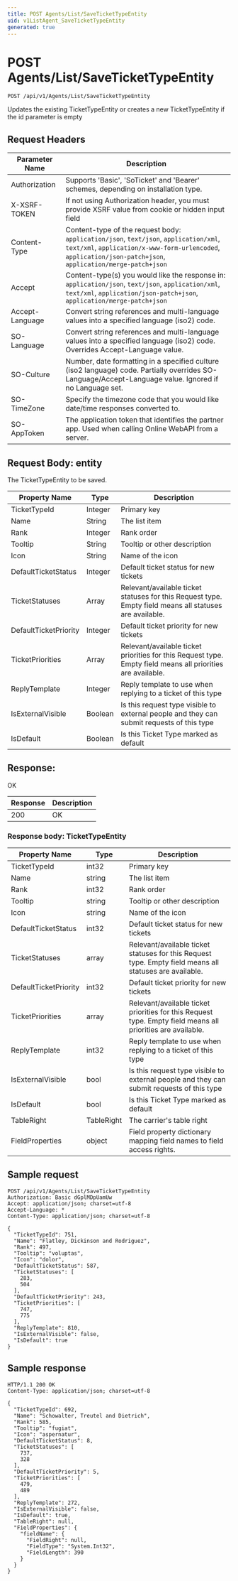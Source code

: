 ```yaml
---
title: POST Agents/List/SaveTicketTypeEntity
uid: v1ListAgent_SaveTicketTypeEntity
generated: true
---
```


# POST Agents/List/SaveTicketTypeEntity

```http
POST /api/v1/Agents/List/SaveTicketTypeEntity
```

Updates the existing TicketTypeEntity or creates a new TicketTypeEntity if the id parameter is empty








## Request Headers

| Parameter Name | Description |
|----------------|-------------|
| Authorization  | Supports 'Basic', 'SoTicket' and 'Bearer' schemes, depending on installation type. |
| X-XSRF-TOKEN   | If not using Authorization header, you must provide XSRF value from cookie or hidden input field |
| Content-Type | Content-type of the request body: `application/json`, `text/json`, `application/xml`, `text/xml`, `application/x-www-form-urlencoded`, `application/json-patch+json`, `application/merge-patch+json` |
| Accept         | Content-type(s) you would like the response in: `application/json`, `text/json`, `application/xml`, `text/xml`, `application/json-patch+json`, `application/merge-patch+json` |
| Accept-Language | Convert string references and multi-language values into a specified language (iso2) code. |
| SO-Language | Convert string references and multi-language values into a specified language (iso2) code. Overrides Accept-Language value. |
| SO-Culture | Number, date formatting in a specified culture (iso2 language) code. Partially overrides SO-Language/Accept-Language value. Ignored if no Language set. |
| SO-TimeZone | Specify the timezone code that you would like date/time responses converted to. |
| SO-AppToken | The application token that identifies the partner app. Used when calling Online WebAPI from a server. |

## Request Body: entity 

The TicketTypeEntity to be saved. 

| Property Name | Type |  Description |
|----------------|------|--------------|
| TicketTypeId | Integer | Primary key |
| Name | String | The list item |
| Rank | Integer | Rank order |
| Tooltip | String | Tooltip or other description |
| Icon | String | Name of the icon |
| DefaultTicketStatus | Integer | Default ticket status for new tickets |
| TicketStatuses | Array | Relevant/available ticket statuses for this Request type. Empty field means all statuses are available. |
| DefaultTicketPriority | Integer | Default ticket priority for new tickets |
| TicketPriorities | Array | Relevant/available ticket priorities for this Request type. Empty field means all priorities are available. |
| ReplyTemplate | Integer | Reply template to use when replying to a ticket of this type |
| IsExternalVisible | Boolean | Is this request type visible to external people and they can submit requests of this type |
| IsDefault | Boolean | Is this Ticket Type marked as default |

## Response:

OK

| Response | Description |
|----------------|-------------|
| 200 | OK |

### Response body: TicketTypeEntity

| Property Name | Type |  Description |
|----------------|------|--------------|
| TicketTypeId | int32 | Primary key |
| Name | string | The list item |
| Rank | int32 | Rank order |
| Tooltip | string | Tooltip or other description |
| Icon | string | Name of the icon |
| DefaultTicketStatus | int32 | Default ticket status for new tickets |
| TicketStatuses | array | Relevant/available ticket statuses for this Request type. Empty field means all statuses are available. |
| DefaultTicketPriority | int32 | Default ticket priority for new tickets |
| TicketPriorities | array | Relevant/available ticket priorities for this Request type. Empty field means all priorities are available. |
| ReplyTemplate | int32 | Reply template to use when replying to a ticket of this type |
| IsExternalVisible | bool | Is this request type visible to external people and they can submit requests of this type |
| IsDefault | bool | Is this Ticket Type marked as default |
| TableRight | TableRight | The carrier's table right |
| FieldProperties | object | Field property dictionary mapping field names to field access rights. |

## Sample request

```http!
POST /api/v1/Agents/List/SaveTicketTypeEntity
Authorization: Basic dGplMDpUamUw
Accept: application/json; charset=utf-8
Accept-Language: *
Content-Type: application/json; charset=utf-8

{
  "TicketTypeId": 751,
  "Name": "Flatley, Dickinson and Rodriguez",
  "Rank": 497,
  "Tooltip": "voluptas",
  "Icon": "dolor",
  "DefaultTicketStatus": 587,
  "TicketStatuses": [
    283,
    504
  ],
  "DefaultTicketPriority": 243,
  "TicketPriorities": [
    747,
    775
  ],
  "ReplyTemplate": 810,
  "IsExternalVisible": false,
  "IsDefault": true
}
```

## Sample response

```http_
HTTP/1.1 200 OK
Content-Type: application/json; charset=utf-8

{
  "TicketTypeId": 692,
  "Name": "Schowalter, Treutel and Dietrich",
  "Rank": 585,
  "Tooltip": "fugiat",
  "Icon": "aspernatur",
  "DefaultTicketStatus": 8,
  "TicketStatuses": [
    737,
    328
  ],
  "DefaultTicketPriority": 5,
  "TicketPriorities": [
    479,
    489
  ],
  "ReplyTemplate": 272,
  "IsExternalVisible": false,
  "IsDefault": true,
  "TableRight": null,
  "FieldProperties": {
    "fieldName": {
      "FieldRight": null,
      "FieldType": "System.Int32",
      "FieldLength": 390
    }
  }
}
```